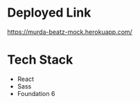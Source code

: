 # Deployed Link

https://murda-beatz-mock.herokuapp.com/

# Tech Stack

- React
- Sass
- Foundation 6
